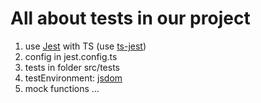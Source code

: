 # All about tests in our project

1. use [Jest](https://jestjs.io/ru/docs/tutorial-jquery) with TS (use [ts-jest](https://kulshekhar.github.io/ts-jest/docs/))
2. config in jest.config.ts
3. tests in folder src/tests
4. testEnvironment: [jsdom](https://github.com/jsdom/jsdom)
5. mock functions ...